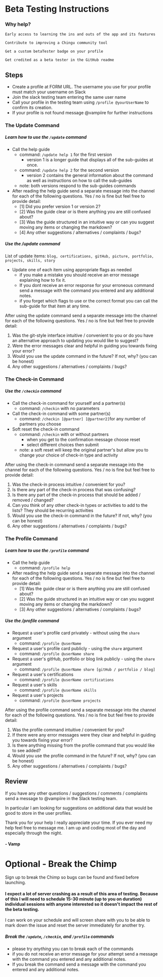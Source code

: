# Beta Testing Instructions

### Why help?

    Early access to learning the ins and outs of the app and its features

    Contribute to improving a Chingu community tool

    Get a custom betaTester badge on your profile

    Get credited as a beta tester in the GitHub readme


## Steps
* Create a profile at FORM URL. The username you use for your profile must match your username on Slack
* Join the slack testing team entering the same user name
* Call your profile in the testing team using `/profile @yourUserName` to confirm its creation.
* If your profile is not found message @vampiire for further instructions

### The Update Command
##### Learn how to use the `/update` command

* Call the help guide
    * command: `/update help 1` for the first version
        * version 1 is a longer guide that displays all of the sub-guides at once.
    * command: `/update help 2` for the second version
        * version 2 contains the general information about the command as well as instructions on how to call the sub-guides
    * note: both versions respond to the sub-guides commands
* After reading the help guide send a separate message into the channel for each of the following questions. Yes / no is fine but feel free to provide detail:
    * [1] Did you prefer version 1 or version 2?
    * [2] Was the guide clear or is there anything you are still confused about?
    * [3] Was the guide structured in an intuitive way or can you suggest moving any items or changing the markdown?
    * [4] Any other suggestions / alternatives / complaints / bugs?

##### Use the /update command
List of update items: `blog, certifications, gitHub, picture, portfolio, projects, skills, story`
* Update one of each item using appropriate flags as needed
    * if you make a mistake you should receive an error message explaining how to fix it.
    * If you dont receive an error response for your erroneous command send a message with the command you entered and any additional notes.
    * if you forget which flags to use or the correct format you can call the sub-guide for that item at any time.

After using the update command send a separate message into the channel for each of the following questions. Yes / no is fine but feel free to provide detail:
1. Was the git-style interface intuitive / convenient to you or do you have an alternative approach to updating you would like to suggest?
2. Were the error messages clear and helpful in guiding you towards fixing your error?
3. Would you use the update command in the future? If not, why? (you can be honest)
4. Any other suggestions / alternatives / complaints / bugs?

### The Check-in Command
##### Use the `/checkin` command

* Call the check-in command for yourself and a partner(s)
    * command: `/checkin` with no parameters
* Call the check-in command with some partner(s)
    * command: `/checkin [@partner] [@partner2]`for any number of partners you choose
* Soft reset the check-in command
    * command: `/checkin` with or without partners
        * when you get to the confirmation message choose reset
        * select different choices then submit
    * note: a soft reset will keep the original partner's but allow you to change your choice of check-in type and activity

After using the check-in command send a separate message into the channel for each of the following questions. Yes / no is fine but feel free to provide detail:
1. Was the check-in process intuitive / convenient for you?
2. Is there any part of the check-in process that was confusing?
3. Is there any part of the check-in process that should be added / removed / changed?
4. Can you think of any other check-in types or activities to add to the lists? They should be recurring activities
5. Would you use the check-in command in the future? If not, why? (you can be honest)
6. Any other suggestions / alternatives / complaints / bugs?

### The Profile Command
##### Learn how to use the `/profile` command
* Call the help guide
    * command: `/profile help`
* After reading the help guide send a separate message into the channel for each of the following questions. Yes / no is fine but feel free to provide detail:
    * [1] Was the guide clear or is there anything you are still confused about?
    * [2] Was the guide structured in an intuitive way or can you suggest moving any items or changing the markdown?
    * [3] Any other suggestions / alternatives / complaints / bugs?

##### Use the /profile command
* Request a user's profile card privately - without using the `share` argument
    * command: `/profile @userName`
* Request a user's profile card publicly - using the `share` argument
    * command: `/profile @userName share`
* Request a user's gitHub, portfolio or blog link publicly - using the `share` argument
    * command: `/profile @userName share [gitHub / portfolio / blog]`
* Request a user's certifications
    * command: `/profile @userName certifications`
* Request a user's skills
    * command: `/profile @userName skills`
* Request a user's projects
    * command: `/profile @userName projects`

After using the profile command send a separate message into the channel for each of the following questions. Yes / no is fine but feel free to provide detail:
1. Was the profile command intuitive / convenient for you?
2. If there were any error messages were they clear and helpful in guiding you towards fixing your error?
3. Is there anything missing from the profile command that you would like to see added?
3. Would you use the profile command in the future? If not, why? (you can be honest)
4. Any other suggestions / alternatives / complaints / bugs?

## Review
If you have any other questions / suggestions / comments / complaints send a message to @vampiire in the Slack testing team.

In particular I am looking for suggestions on additional data that would be good to store in the user profiles.

Thank you for your help I really appreciate your time. If you ever need my help feel free to message me. I am up and coding most of the day and especially through the night.

#### \- Vamp


# Optional - Break the Chimp
Sign up to break the Chimp so bugs can be found and fixed before launching.

#### I expect a lot of server crashing as a result of this area of testing. Because of this I will need to schedule 15-30 minute (up to you on duration) individual sessions with anyone interested so it doesn't impact the rest of the beta testing.

I can work on your schedule and will screen share with you to be able to mark down the issue and reset the server immediately for another try.

##### Break the `/update`, `/checkin`, and `/profile` commands
* please try _anything_ you can to break each of the commands
* if you do not receive an error message for your attempt send a message with the command you entered and any additional notes.
* If you break the command send a message with the command you entered and any additional notes.






